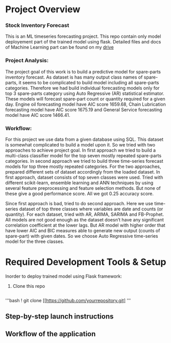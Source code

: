# Project Overview
### Stock Inventory Forecast
This is an ML timeseries forecasting project. This repo contain only model deployement part of the trained model using flask. Detailed files and docs of Machine Learning part can be found on my [drive](https://drive.google.com/drive/folders/1Th8lBTQDZkOp5kBOW-t5eRuaQXHbwAcu?usp=share_link)

### Project Analysis:
The project goal of this work is to build a predictive model for spare-parts inventory forecast. As dataset is has many output class names of spare-parts, it seems to be complicated to build model including all spare-parts categories. Therefore we had build individual forecasting models only for top 3 spare-parts category using Auto Regressive (AR) statistical estimator. These models will forecast spare-part count or quantity required for a given day. Engine oil forecasting model have AIC score 1659.68, Chain Lubrication forecasting model have AIC score 1675.19 and General Service forecasting model have AIC score 1466.41.

### Workflow:
For this project we use data from a given database using SQL. This dataset is somewhat complicated to build a model upon it. So we tried with two approaches to achieve project goal. In first approach we tried to build a multi-class classifier model for the top seven mostly repeated spare-parts categories. In second approach we tried to build three time-series forecast models for top three mostly repeated categories. For the two approaches, prepared different sets of dataset accordingly from the loaded dataset.
In first approach, dataset consists of top seven classes were used. Tried with different scikit-learn, ensemble learning and ANN techniques by using several feature preprocessing and feature selection methods. But none of these give a good performance score. All we got 0.25 accuracy score.

Since first approach is bad, tried to do second approach. Here we use time-series dataset of top three classes where variables are date and counts (or quantity). For each dataset, tried with AR, ARIMA, SARIMA and FB-Prophet. All models are not good enough as the dataset doesn’t have any significant correlation coefficient at the lower lags. But AR model with higher order that have lower AIC and BIC measures able to generate new output (counts of spare-part) with given dates. So we choose Auto Regressive time-series model for the three classes. 

# Required Development Tools & Setup
Inorder to deploy trained model using Flask framework:
1. Clone this repo
   <pre>
  '''bash
     ! git clone [[https://github.com/yourrepository.git]
  '''
  </pre> 

## Step-by-step launch instructions

## Workflow of the application
